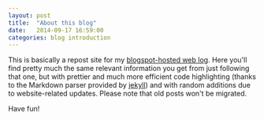 ```yaml
---
layout: post
title:  "About this blog"
date:   2014-09-17 16:59:00
categories: blog introduction
---
```


This is basically a repost site for my [blogspot-hosted web log](http://ari-ava.blogspot.it/). Here you'll find pretty much the same relevant information you get from just following that one, but with prettier and much more efficient code highlighting (thanks to the Markdown parser provided by [jekyll](http://jekyllrb.com/)) and with random additions due to website-related updates. Please note that old posts won't be migrated.

Have fun!

